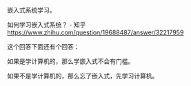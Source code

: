 
嵌入式系统学习。

如何学习嵌入式系统？ - 知乎
https://www.zhihu.com/question/19688487/answer/32217959

这个回答下面还有个回答：

如果是学计算机的，那么学嵌入式不会有门槛。

如果不是学计算机的，那么忘了嵌入式，先学习计算机。



